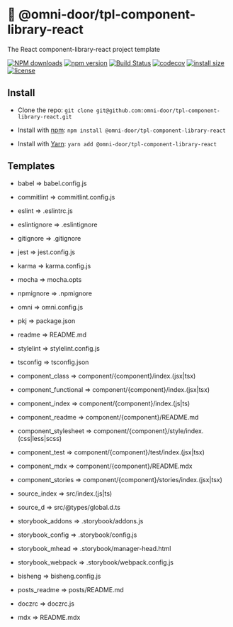 # 🐸 @omni-door/tpl-component-library-react
The React component-library-react project template

[![NPM downloads](http://img.shields.io/npm/dm/%40omni-door%2Ftpl-component-library-react.svg?style=flat-square)](https://www.npmjs.com/package/@omni-door/tpl-component-library-react)
[![npm version](https://badge.fury.io/js/%40omni-door%2Ftpl-component-library-react.svg)](https://badge.fury.io/js/%40omni-door%2Ftpl-component-library-react)
[![Build Status](https://travis-ci.com/omni-door/tpl-component-library-react.svg?branch=master)](https://travis-ci.com/omni-door/tpl-component-library-react)
[![codecov](https://codecov.io/gh/omni-door/tpl-component-library-react/branch/master/graph/badge.svg)](https://codecov.io/gh/omni-door/tpl-component-library-react)
[![install size](https://packagephobia.now.sh/badge?p=%40omni-door%2Ftpl-component-library-react)](https://packagephobia.now.sh/result?p=%40omni-door%2Ftpl-component-library-react)
[![license](http://img.shields.io/npm/l/%40omni-door%2Ftpl-component-library-react.svg)](https://github.com/omni-door/tpl-component-library-react/blob/master/LICENSE)

## Install
* Clone the repo: `git clone git@github.com:omni-door/tpl-component-library-react.git`

* Install with [npm](https://www.npmjs.com/package/@omni-door/tpl-component-library-react): `npm install @omni-door/tpl-component-library-react`

* Install with [Yarn](https://yarnpkg.com/en/package/@omni-door/tpl-component-library-react): `yarn add @omni-door/tpl-component-library-react`

## Templates
- babel => babel.config.js

- commitlint => commitlint.config.js

- eslint => .eslintrc.js

- eslintignore => .eslintignore

- gitignore => .gitignore

- jest => jest.config.js

- karma => karma.config.js

- mocha => mocha.opts

- npmignore => .npmignore

- omni => omni.config.js

- pkj => package.json

- readme => README.md

- stylelint => stylelint.config.js

- tsconfig => tsconfig.json

- component_class => component/{component}/index.(jsx|tsx)

- component_functional => component/{component}/index.(jsx|tsx)

- component_index => component/{component}/index.(js|ts)

- component_readme => component/{component}/README.md

- component_stylesheet => component/{component}/style/index.(css|less|scss)

- component_test => component/{component}/test/index.(jsx|tsx)

- component_mdx => component/{component}/README.mdx

- component_stories => component/{component}/stories/index.(jsx|tsx)

- source_index => src/index.(js|ts)

- source_d => src/@types/global.d.ts

- storybook_addons => .storybook/addons.js

- storybook_config => .storybook/config.js

- storybook_mhead => .storybook/manager-head.html

- storybook_webpack => .storybook/webpack.config.js

- bisheng => bisheng.config.js

- posts_readme => posts/README.md

- doczrc => doczrc.js

- mdx => README.mdx